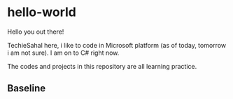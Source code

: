 # hello-world
Hello you out there!

TechieSahal here, i like to code in Microsoft platform (as of today, tomorrow i am not sure).
I am on to C# right now.

The codes and projects in this repository are all learning practice.

## Baseline
